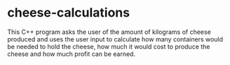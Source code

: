 # cheese-calculations


This C++ program asks the user of the amount of kilograms of cheese produced and uses the user input to calculate how many containers would be needed to hold the cheese, how much it would cost to produce the cheese and how much profit can be earned.
